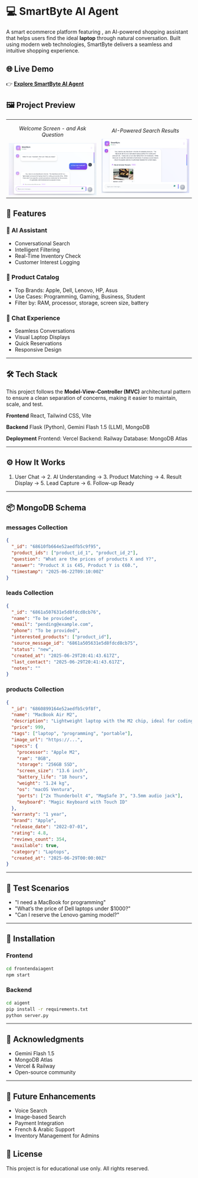 # 💻 SmartByte AI Agent

A smart ecommerce platform featuring , an AI-powered shopping assistant that helps users find the ideal **laptop** through natural conversation. Built using modern web technologies, SmartByte delivers a seamless and intuitive shopping experience.

## 🌐 Live Demo

👉 [**Explore SmartByte AI Agent**](https://frontend-ai-agent.vercel.app/)

## 🖼️ Project Preview

<table>
  <tr>
    <td width="50%">
      <p style="text-align:center"><em>Welcome Screen - and Ask Question</em></p>
      <img src="https://github.com/TamirChaimaa/FrontendAIAgent/blob/main/public/smartbyte4.png" alt="Welcome Screen" style="width:100%">
    </td>
    <td width="50%">
      <p style="text-align:center"><em>AI-Powered Search Results</em></p>
      <img src="https://github.com/TamirChaimaa/FrontendAIAgent/blob/main/public/smartbyte1.png" alt="AI-Powered Search Results" style="width:100%">
  </tr>
</table>

## 🚀 Features

### 🤖 AI Assistant 

* Conversational Search
* Intelligent Filtering
* Real-Time Inventory Check
* Customer Interest Logging

### 💼 Product Catalog

* Top Brands: Apple, Dell, Lenovo, HP, Asus
* Use Cases: Programming, Gaming, Business, Student
* Filter by: RAM, processor, storage, screen size, battery

### 💬 Chat Experience

* Seamless Conversations
* Visual Laptop Displays
* Quick Reservations
* Responsive Design

---

## 🛠️ Tech Stack

This project follows the **Model-View-Controller (MVC)** architectural pattern to ensure a clean separation of concerns, making it easier to maintain, scale, and test.

**Frontend**
React, Tailwind CSS, Vite

**Backend**
Flask (Python), Gemini Flash 1.5 (LLM), MongoDB

**Deployment**
Frontend: Vercel
Backend: Railway
Database: MongoDB Atlas

---

## ⚙️ How It Works

1. User Chat → 2. AI Understanding → 3. Product Matching → 4. Result Display → 5. Lead Capture → 6. Follow-up Ready

---

## 📦 MongoDB Schema

### messages Collection

```json
{
  "_id": "68610fb664e52aedfb5c9f95",
  "product_ids": ["product_id_1", "product_id_2"],
  "question": "What are the prices of products X and Y?",
  "answer": "Product X is €45, Product Y is €60.",
  "timestamp": "2025-06-22T09:10:00Z"
}
```

### leads Collection

```json
{
  "_id": "6861a507631e5d8fdcd8cb76",
  "name": "To be provided",
  "email": "pending@example.com",
  "phone": "To be provided",
  "interested_products": ["product_id"],
  "source_message_id": "6861a505631e5d8fdcd8cb75",
  "status": "new",
  "created_at": "2025-06-29T20:41:43.617Z",
  "last_contact": "2025-06-29T20:41:43.617Z",
  "notes": ""
}
```

### products Collection

```json
{
  "_id": "6860899164e52aedfb5c9f8f",
  "name": "MacBook Air M2",
  "description": "Lightweight laptop with the M2 chip, ideal for coding and productivity",
  "price": 999,
  "tags": ["laptop", "programming", "portable"],
  "image_url": "https://...",
  "specs": {
    "processor": "Apple M2",
    "ram": "8GB",
    "storage": "256GB SSD",
    "screen_size": "13.6 inch",
    "battery_life": "18 hours",
    "weight": "1.24 kg",
    "os": "macOS Ventura",
    "ports": ["2x Thunderbolt 4", "MagSafe 3", "3.5mm audio jack"],
    "keyboard": "Magic Keyboard with Touch ID"
  },
  "warranty": "1 year",
  "brand": "Apple",
  "release_date": "2022-07-01",
  "rating": 4.8,
  "reviews_count": 354,
  "available": true,
  "category": "Laptops",
  "created_at": "2025-06-29T00:00:00Z"
}
```

---

## 🧪 Test Scenarios

* "I need a MacBook for programming"
* "What’s the price of Dell laptops under \$1000?"
* "Can I reserve the Lenovo gaming model?"

---

## 🧰 Installation

### Frontend

```bash
cd frontendaiagent
npm start
```

### Backend

```bash
cd aigent
pip install -r requirements.txt
python server.py
```

---

## 🙏 Acknowledgments

* Gemini Flash 1.5
* MongoDB Atlas
* Vercel & Railway
* Open-source community

---

## 🔮 Future Enhancements

* Voice Search
* Image-based Search
* Payment Integration
* French & Arabic Support
* Inventory Management for Admins


## 📝 License

This project is for educational use only. All rights reserved.
